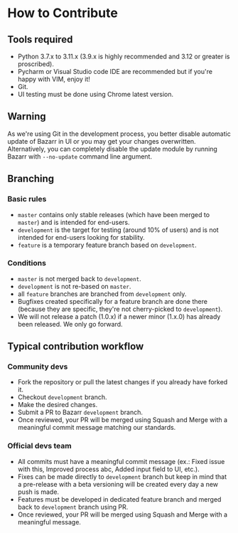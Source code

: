 # How to Contribute

## Tools required

- Python 3.7.x to 3.11.x (3.9.x is highly recommended and 3.12 or greater is proscribed).
- Pycharm or Visual Studio code IDE are recommended but if you're happy with VIM, enjoy it!
- Git.
- UI testing must be done using Chrome latest version.

## Warning

As we're using Git in the development process, you better disable automatic update of Bazarr in UI or you may get your changes overwritten. Alternatively, you can completely disable the update module by running Bazarr with `--no-update` command line argument.

## Branching

### Basic rules

- `master` contains only stable releases (which have been merged to `master`) and is intended for end-users.
- `development` is the target for testing (around 10% of users) and is not intended for end-users looking for stability.
- `feature` is a temporary feature branch based on `development`.

### Conditions

- `master` is not merged back to `development`.
- `development` is not re-based on `master`.
- all `feature` branches are branched from `development` only.
- Bugfixes created specifically for a feature branch are done there (because they are specific, they're not cherry-picked to `development`).
- We will not release a patch (1.0.x) if a newer minor (1.x.0) has already been released. We only go forward.

## Typical contribution workflow

### Community devs

- Fork the repository or pull the latest changes if you already have forked it.
- Checkout `development` branch.
- Make the desired changes.
- Submit a PR to Bazarr `development` branch.
- Once reviewed, your PR will be merged using Squash and Merge with a meaningful commit message matching our standards.

### Official devs team

- All commits must have a meaningful commit message (ex.: Fixed issue with this, Improved process abc, Added input field to UI, etc.).
- Fixes can be made directly to `development` branch but keep in mind that a pre-release with a beta versioning will be created every day a new push is made.
- Features must be developed in dedicated feature branch and merged back to `development` branch using PR.
- Once reviewed, your PR will be merged using Squash and Merge with a meaningful message.

